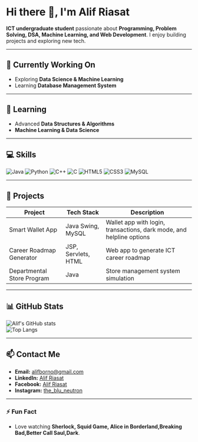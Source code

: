 # Hi there 👋, I'm Alif Riasat

**ICT undergraduate student** passionate about **Programming, Problem Solving, DSA, Machine Learning, and Web Development**. I enjoy building projects and exploring new tech.

---

## 🔭 Currently Working On
- Exploring **Data Science & Machine Learning**
- Learning **Database Management System**

---

## 🌱 Learning
- Advanced **Data Structures & Algorithms**
- **Machine Learning & Data Science**

---

## 💻 Skills
![Java](https://img.shields.io/badge/Java-ED8B00?style=for-the-badge&logo=java&logoColor=white)
![Python](https://img.shields.io/badge/Python-3776AB?style=for-the-badge&logo=python&logoColor=white)
![C++](https://img.shields.io/badge/C++-00599C?style=for-the-badge&logo=c%2B%2B&logoColor=white)
![C](https://img.shields.io/badge/C-00599C?style=for-the-badge&logo=c&logoColor=white)
![HTML5](https://img.shields.io/badge/HTML5-E34F26?style=for-the-badge&logo=html5&logoColor=white)
![CSS3](https://img.shields.io/badge/CSS3-1572B6?style=for-the-badge&logo=css3&logoColor=white)
![MySQL](https://img.shields.io/badge/MySQL-4479A1?style=for-the-badge&logo=mysql&logoColor=white)

---

## 📂 Projects
| Project | Tech Stack | Description |
|---------|------------|-------------|
| Smart Wallet App | Java Swing, MySQL | Wallet app with login, transactions, dark mode, and helpline options |
| Career Roadmap Generator | JSP, Servlets, HTML | Web app to generate ICT career roadmap |
| Departmental Store Program | Java | Store management system simulation |

---

## 📊 GitHub Stats
![Alif's GitHub stats](https://github-readme-stats.vercel.app/api?username=Alif-Riasat&show_icons=true&theme=radical&count_private=true)  
![Top Langs](https://github-readme-stats.vercel.app/api/top-langs/?username=Alif-Riasat&layout=compact&theme=radical)

---

## 📫 Contact Me
- **Email:** alifborno@gmail.com  
- **LinkedIn:** [Alif Riasat](https://www.linkedin.com/in/alif-riasat-b72901229/)  
- **Facebook:** [Alif Riasat](https://www.facebook.com/alif.riasat.5)  
- **Instagram:** [the_blu_neutron](https://www.instagram.com/the_blu_neutron/)  
 
---

### ⚡ Fun Fact
- Love watching **Sherlock, Squid Game, Alice in Borderland,Breaking Bad,Better Call Saul,Dark**.

